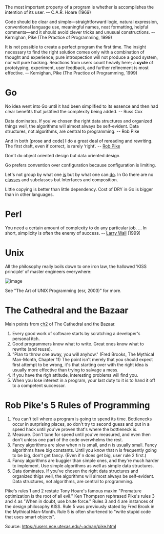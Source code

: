 The most important property of a program is whether is accomplishes the intention of its user. -- C.A.R. Hoare (1969)

Code should be clear and simple—straightforward logic, natural expression, conventional language use, meaningful names, neat formatting, helpful comments—and it should avoid clever tricks and unusual constructions. -- Kernighan, Pike (The Practice of Programming, 1999)

It is not possible to create a perfect program the first time. The insight necessary to find the right solution comes only with a combination of thought and experience; pure introspection will not produce a good system, nor will pure hacking. Reactions from users count heavily here; a **cycle** of prototyping, experiment, user feedback, and further refinement is most effective. -- Kernighan, Pike (The Practice of Programming, 1999)

# Go

No idea went into Go until it had been simplified to its essence and then had clear benefits that justified the complexity being added. -- Russ Cox

Data dominates. If you've chosen the right data structures and organized things well, the algorithms will almost always be self-evident. Data structures, not algorithms, are central to programming. -- Rob Pike

And in both [prose and code] I do a great deal of rereading and rewriting. The first draft, even if correct, is rarely ‘right’. -- [Rob Pike](https://www.red-gate.com/simple-talk/opinion/geek-of-the-week/rob-pike-geek-of-the-week/)

Don't do object oriented design but data oriented design.

Go prefers convention over configuration because configuration is limiting.

Let's not group by what one [is](https://github.com/ardanlabs/gotraining-studyguide/blob/master/go/design/grouping_types_1.go) but by what one can [do](https://github.com/ardanlabs/gotraining-studyguide/blob/master/go/design/grouping_types_2.go). In Go there are no [classes](https://github.com/jreisinger?tab=repositories&q=animal) and subclasses but Interfaces and composition.

Little copying is better than little dependency. Cost of DRY in Go is bigger than in other languages.

# Perl

You need a certain amount of complexity to do any particular job. ... In short, simplicity is often the enemy of success. -- [Larry Wall](https://www.oreilly.com/openbook/opensources/book/larry.html) (1999)

# Unix

All the philosophy really boils down to one iron law, the hallowed ’KISS principle’ of master engineers everywhere:

![image](https://user-images.githubusercontent.com/1047259/149891682-0e0e2633-2ea7-4862-ae9d-106f99493bb8.png)

See "The Art of UNIX Programming (esr, 2003)" for more.

# The Cathedral and the Bazaar

Main points from [ch2](http://www.catb.org/~esr/writings/cathedral-bazaar/cathedral-bazaar/ar01s02.html) of The Cathedral and the Bazaar.

1. Every good work of software starts by scratching a developer's personal itch.
2. Good programmers know what to write. Great ones know what to rewrite (and reuse).
3. "Plan to throw one away, you will anyhow." (Fred Brooks, The Mythical Man-Month, Chapter 11)
The point isn't merely that you should expect first attempt to be wrong, it's that starting over with the right idea is usually more effective than trying to salvage a mess.
5. If you have the righ attitude, interesting problems will find you.
6. When you lose interest in a program, your last duty to it is to hand it off to a competent successor.

# Rob Pike's 5 Rules of Programming

1. You can't tell where a program is going to spend its time. Bottlenecks occur in surprising places, so don't try to second guess and put in a speed hack until you've proven that's where the bottleneck is.
2. Measure. Don't tune for speed until you've measured, and even then don't unless one part of the code overwhelms the rest.
3. Fancy algorithms are slow when n is small, and n is usually small. Fancy algorithms have big constants. Until you know that n is frequently going to be big, don't get fancy. (Even if n does get big, user rule 2 first.)
4. Fancy algorithms are buggier than simple ones, and they're much harder to implement. Use simple algorithms as well as simple data structures.
5. Data dominates. If you've chosen the right data structures and organized thigs well, the algorithms will almost always be self-evident. Data structures, not algorithms, are central to programming.

Pike's rules 1 and 2 restate Tony Hoare's famous maxim "Premature optimization is the root of all evil." Ken Thompson rephrased Pike's rules 3 and 4 as "When in doubt, use brute force." Rules 3 and 4 are instances of the design philosophy KISS. Rule 5 was previously stated by Fred Brook in the Mythical Man-Month. Rule 5 is often shortened to "write stupid code that uses smart objects".

Source: https://users.ece.utexas.edu/~adnan/pike.html
